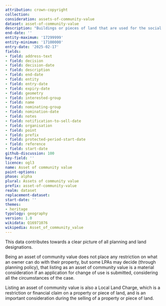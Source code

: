 ```yaml
---
attribution: crown-copyright
collection: 
consideration: assets-of-community-value
dataset: asset-of-community-value
description: "Buildings or pieces of land that are used for the social wellbeing and interests of the local community"
end-date: ''
entity-maximum: '17299999'
entity-minimum: '17100000'
entry-date: '2025-02-17'
fields:
- field: address-text
- field: decision
- field: decision-date
- field: description
- field: end-date
- field: entity
- field: entry-date
- field: expiry-date
- field: geometry
- field: interested-group
- field: name
- field: nominating-group
- field: nomination-date
- field: notes
- field: notification-to-sell-date
- field: organisation
- field: point
- field: prefix
- field: protected-period-start-date
- field: reference
- field: start-date
github-discussion: 100
key-field: ''
licence: ogl3
name: Asset of community value
paint-options: 
phase: alpha
plural: Assets of community value
prefix: asset-of-community-value
realm: dataset
replacement-dataset: 
start-date: ''
themes:
- heritage
typology: geography
version: 1.0
wikidata: Q16971076
wikipedia: Asset_of_community_value
---
```


This data contributes towards a clear picture of all planning and land designations.

Being an asset of community value does not place any restriction on what an owner can do with their property, but some LPAs may decide (through planning policy), that listing as an asset of community value is a material consideration if an application for change of use is submitted, considering all the circumstances of the case. 

Listing an asset of community value is also a Local Land Charge, which is a restriction or financial claim on a property or piece of land, and is an important consideration during the selling of a property or piece of land.

